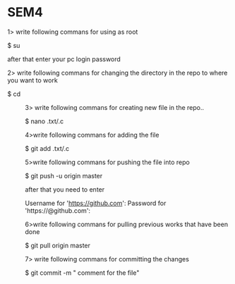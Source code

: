 # SEM4

1> write following commans for using as root

  $ su
  
  after that enter your  pc login password

2> write following commans for changing the directory in the repo to where you want to work

  $ cd <dir name>
  
3> write following commans for creating new file in the repo..

  $ nano <file name>.txt/.c

4>write following commans for adding the file 

  $ git add  <file name>.txt/.c

5>write following commans for pushing the file into repo

  $ git push -u origin master

after that you need to enter 

Username for 'https://github.com': <github username>
Password for 'https://<username>@github.com': <github passsword>

6>write following commans for pulling previous works that have been done 

  $ git pull origin master


7> write following commans for committing the changes 

   $ git commit -m " comment for the file"
